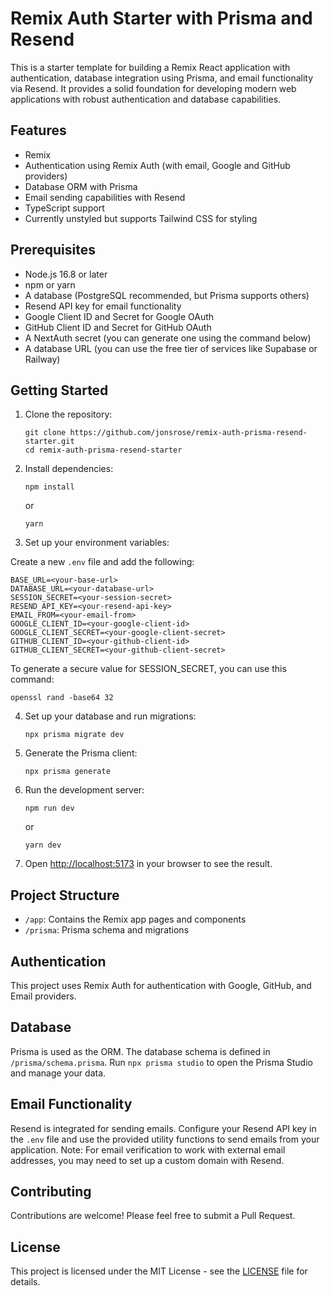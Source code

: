 # Remix Auth Starter with Prisma and Resend

This is a starter template for building a Remix React application with authentication, database integration using Prisma, and email functionality via Resend. It provides a solid foundation for developing modern web applications with robust authentication and database capabilities.

## Features

- Remix
- Authentication using Remix Auth (with email, Google and GitHub providers)
- Database ORM with Prisma
- Email sending capabilities with Resend
- TypeScript support
- Currently unstyled but supports Tailwind CSS for styling

## Prerequisites

- Node.js 16.8 or later
- npm or yarn
- A database (PostgreSQL recommended, but Prisma supports others)
- Resend API key for email functionality
- Google Client ID and Secret for Google OAuth
- GitHub Client ID and Secret for GitHub OAuth
- A NextAuth secret (you can generate one using the command below)
- A database URL (you can use the free tier of services like Supabase or Railway)

## Getting Started

1. Clone the repository:
   ```
   git clone https://github.com/jonsrose/remix-auth-prisma-resend-starter.git
   cd remix-auth-prisma-resend-starter
   ```

2. Install dependencies:
   ```
   npm install
   ```
   or
   ```
   yarn
   ```

3. Set up your environment variables:

  Create a new `.env` file and add the following:
   ```
   BASE_URL=<your-base-url>
   DATABASE_URL=<your-database-url>
   SESSION_SECRET=<your-session-secret>
   RESEND_API_KEY=<your-resend-api-key>
   EMAIL_FROM=<your-email-from>
   GOOGLE_CLIENT_ID=<your-google-client-id>
   GOOGLE_CLIENT_SECRET=<your-google-client-secret>
   GITHUB_CLIENT_ID=<your-github-client-id>
   GITHUB_CLIENT_SECRET=<your-github-client-secret>

   ```
  To generate a secure value for SESSION_SECRET, you can use this command:
   ```
   openssl rand -base64 32
   ```

4. Set up your database and run migrations:
   ```
   npx prisma migrate dev
   ```

5. Generate the Prisma client:
   ```
   npx prisma generate
   ```

6. Run the development server:
   ```
   npm run dev
   ```
   or
   ```
   yarn dev
   ```

7. Open [http://localhost:5173](http://localhost:5173) in your browser to see the result.

## Project Structure

- `/app`: Contains the Remix app pages and components
- `/prisma`: Prisma schema and migrations

## Authentication

This project uses Remix Auth for authentication with Google, GitHub, and Email providers.
## Database

Prisma is used as the ORM. The database schema is defined in `/prisma/schema.prisma`. Run `npx prisma studio` to open the Prisma Studio and manage your data.

## Email Functionality

Resend is integrated for sending emails. Configure your Resend API key in the `.env` file and use the provided utility functions to send emails from your application. Note: For email verification to work with external email addresses, you may need to set up a custom domain with Resend.

## Contributing

Contributions are welcome! Please feel free to submit a Pull Request.

## License

This project is licensed under the MIT License - see the [LICENSE](LICENSE) file for details.
